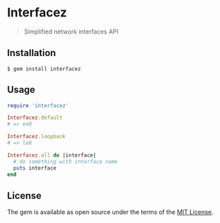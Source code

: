# Interfacez
> Simplified network interfaces API

## Installation

    $ gem install interfacez

## Usage

```ruby
require 'interfacez'

Interfacez.default
# => en0

Interfacez.loopback
# => lo0

Interfacez.all do |interface|
  # do something with interface name
  puts interface
end
```

## License

The gem is available as open source under the terms of the [MIT License](https://opensource.org/licenses/MIT).
